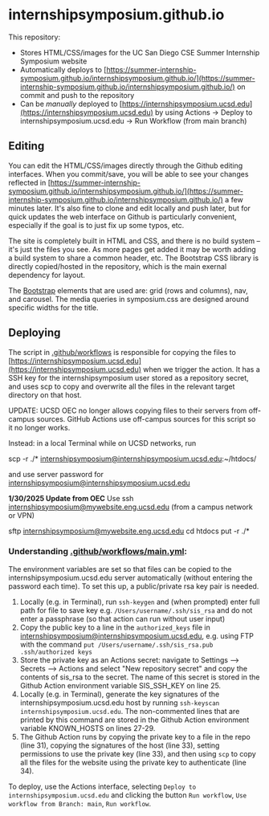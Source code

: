 # internshipsymposium.github.io

This repository:
* Stores HTML/CSS/images for the UC San Diego CSE Summer Internship Symposium website
* Automatically deploys to [https://summer-internship-symposium.github.io/internshipsymposium.github.io/](https://summer-internship-symposium.github.io/internshipsymposium.github.io/) on commit and push to the repository
* Can be *manually* deployed to [https://internshipsymposium.ucsd.edu](https://internshipsymposium.ucsd.edu) by using Actions -> Deploy to internshipsymposium.ucsd.edu -> Run Workflow (from main branch)

## Editing
You can edit the HTML/CSS/images directly through the Github editing interfaces. When you commit/save, you will be able to see your changes reflected in [https://summer-internship-symposium.github.io/internshipsymposium.github.io/](https://summer-internship-symposium.github.io/internshipsymposium.github.io/) a few minutes later. It's also fine to clone and edit locally and push later, but for quick updates the web interface on Github is particularly convenient, especially if the goal is to just fix up some typos, etc.

The site is completely built in HTML and CSS, and there is no build system – it's just the files you see. As more pages get added it may be worth adding a build system to share a common header, etc. The Bootstrap CSS library is directly copied/hosted in the repository, which is the main exernal dependency for layout.

The [Bootstrap](https://getbootstrap.com/docs/4.0/) elements that are used are: grid (rows and columns), nav, and carousel. The media queries in symposium.css are designed around specific widths for the title.

## Deploying
The script in [.github/workflows](.github/workflows) is responsible for copying the files to [https://internshipsymposium.ucsd.edu](https://internshipsymposium.ucsd.edu) when we trigger the action. It has a SSH key for the internshipsymposium user stored as a repository secret, and uses scp to copy and overwrite all the files in the relevant target directory on that host.

UPDATE: UCSD OEC no longer allows copying files to their servers from off-campus sources. GitHub Actions use off-campus sources for this script so it no longer works.

Instead: in a local Terminal while on UCSD networks, run 

scp -r ./* internshipsymposium@internshipsymposium.ucsd.edu:~/htdocs/

and use server password for internshipsymposium@internshipsymposium.ucsd.edu

**1/30/2025 Update from OEC** Use
ssh internshipsymposium@mywebsite.eng.ucsd.edu
(from a campus network or VPN)

sftp internshipsymposium@mywebsite.eng.ucsd.edu
cd htdocs
put -r ./*

### Understanding [.github/workflows/main.yml](.github/workflows/main.yml): 
The environment variables are set so that files can be copied to the internshipsymposium.ucsd.edu server automatically
(without entering the password each time). To set this up, a public/private rsa key pair is needed.
1. Locally (e.g. in Terminal), run `ssh-keygen` and (when prompted) enter full path for file to save key e.g. `/Users/username/.ssh/sis_rsa`  and do not enter a passphrase (so that action can run without user input)
2. Copy the public key to a line in the `authorized_keys` file in internshipsymposium@internshipsymposium.ucsd.edu, e.g. using FTP with the command `put /Users/username/.ssh/sis_rsa.pub .ssh/authorized keys`
3. Store the private key as an Actions secret: navigate to Settings --> Secrets --> Actions and select "New repository secret" and copy the contents of sis_rsa to the secret.  The name of this secret is stored in the Github Action environment variable SIS_SSH_KEY on line 25.
4. Locally (e.g. in Terminal), generate the key signatures of the internshipsymposium.ucsd.edu host by running `ssh-keyscan internshipsymposium.ucsd.edu`. The non-commented lines that are printed by this command are stored in the Github Action environment variable KNOWN_HOSTS on lines 27-29.
5. The Github Action runs by copying the private key to a file in the repo (line 31), copying the signatures of the host (line 33), setting permissions to use the private key (line 33), and then using `scp` to copy all the files for the website using the private key to authenticate (line 34).

To deploy, use the Actions interface, selecting `Deploy to internshipsymposium.ucsd.edu` and clicking the button `Run workflow`, `Use workflow from Branch: main`, `Run workflow`.



